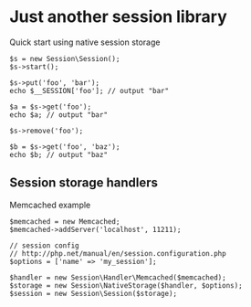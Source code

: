 # Just another session library

Quick start using native session storage

	$s = new Session\Session();
	$s->start();

	$s->put('foo', 'bar');
	echo $__SESSION['foo']; // output "bar"

	$a = $s->get('foo');
	echo $a; // output "bar"

	$s->remove('foo');

	$b = $s->get('foo', 'baz');
	echo $b; // output "baz"

## Session storage handlers

Memcached example

	$memcached = new Memcached;
	$memcached->addServer('localhost', 11211);

	// session config
	// http://php.net/manual/en/session.configuration.php
	$options = ['name' => 'my_session'];

	$handler = new Session\Handler\Memcached($memcached);
	$storage = new Session\NativeStorage($handler, $options);
	$session = new Session\Session($storage);
